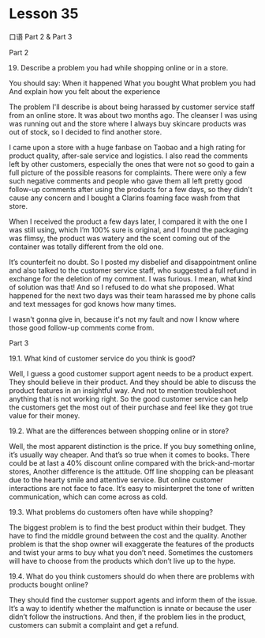 # Lesson 35

口语 Part 2 & Part 3

Part 2

19.   Describe a problem you had while shopping online or in a store. 

You should say:
When it happened
What you bought
What problem you had
And explain how you felt about the experience

The problem I'll describe is about being harassed by customer service staff from an online store. It was about two months ago. The cleanser I was using was running out and the store where I always buy skincare products was out of stock, so I decided to find another store.

I came upon a store with a huge fanbase on Taobao and a high rating for product quality, after-sale service and logistics. I also read the comments left by other customers, especially the ones that were not so good to gain a full picture of the possible reasons for complaints. There were only a few such negative comments and people who gave them all left pretty good follow-up comments after using the products for a few days, so they didn't cause any concern and I bought a Clarins foaming face wash from that store.

When I received the product a few days later, I compared it with the one I was still using, which I’m 100% sure is original, and I found the packaging was flimsy, the product was watery and the scent coming out of the container was totally different from the old one.

It’s counterfeit no doubt. So I posted my disbelief and disappointment online and also talked to the customer service staff, who suggested a full refund in exchange for the deletion of my comment. I was furious. I mean, what kind of solution was that! And so I refused to do what she proposed. What happened for the next two days was their team harassed me by phone calls and text messages for god knows how many times.

I wasn't gonna give in, because it's not my fault and now I know where those good follow-up comments come from.


Part 3


19.1. What kind of customer service do you think is good?

Well, I guess a good customer support agent needs to be a product expert. They should believe in their product. And they should be able to discuss the product features in an insightful way. And not to mention troubleshoot anything that is not working right. So the good customer service can help the customers get the most out of their purchase and feel like they got true value for their money.

19.2. What are the differences between shopping online or in store?

Well, the most apparent distinction is the price. If you buy something online, it’s usually way cheaper. And that’s so true when it comes to books. There could be at last a 40% discount online compared with the brick-and-mortar stores, Another difference is the attitude. Off line shopping can be pleasant due to the hearty smile and attentive service. But online customer interactions are not face to face. It’s easy to misinterpret the tone of written communication, which can come across as cold.


19.3. What problems do customers often have while shopping?

The biggest problem is to find the best product within their budget. They have to find the middle ground between the cost and the quality. Another problem is that the shop owner will exaggerate the features of the products and twist your arms to buy what you don’t need. Sometimes the customers will have to choose from the products which don’t live up to the hype.

19.4. What do you think customers should do when there are problems with products bought online?

They should find the customer support agents and inform them of the issue. It’s a way to identify whether the malfunction is innate or because the user didn’t follow the instructions. And then, if the problem lies in the product, customers can submit a complaint and get a refund.





